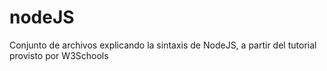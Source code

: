 # nodeJS
Conjunto de archivos explicando la sintaxis de NodeJS, a partir del tutorial provisto por W3Schools
